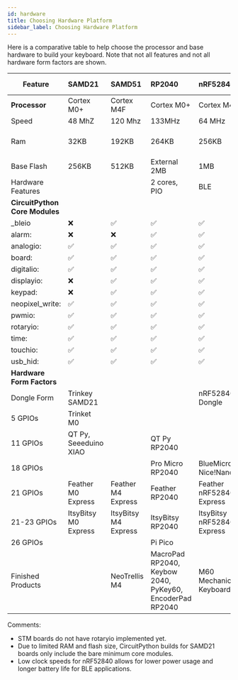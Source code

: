 ```yaml
---
id: hardware
title: Choosing Hardware Platform
sidebar_label: Choosing Hardware Platform
---
```


Here is a comparative table to help choose the processor and base hardware to build your keyboard.
Note that not all features and not all hardware form factors are shown.

| **Feature**            |  SAMD21     | SAMD51      | RP2040      |  nRF52840  | STM32F4 | ESP32-S2 |
| ---------------------- | :---------  |  :-------   | :-------    |  :-------  | :-------  | :-------  |
| **Processor**          |  Cortex M0+ |  Cortex M4F | Cortex M0+  | Cortex M4F | Cortex M4F | Xtensa LX7 |
| Speed                  |  48 MhZ     |  120 Mhz    | 133MHz      | 64 MHz     | 168 MHz     | 240MHz  |
| Ram                    |  32KB       |  192KB      | 264KB     | 256KB      | 192KB      | 320KB + External    |
| Base Flash             |  256KB      |  512KB      | External 2MB | 1MB       | 1MB       | External |
| Hardware Features      |             |             | 2 cores, PIO | BLE |   |  WiFi  |
| **CircuitPython Core Modules** |     |             |              |           |
| _bleio |  ❌   |     ✅        |        ✅      |     ✅      |  ✅      | ✅      |
| alarm:  |  ❌   |     ❌        |        ✅      |     ✅      |  ✅      | ✅      |
| analogio:  |  ✅   |     ✅        |        ✅      |     ✅      |  ✅      | ✅      |
| board:  |  ✅   |     ✅        |        ✅      |     ✅      |  ✅      | ✅      |
| digitalio:  |  ✅   |     ✅        |        ✅      |     ✅      |  ✅      | ✅      |
| displayio: | ❌   |      ✅       |   ✅           |     ✅      |  ✅      | ✅      |
| keypad:   |  ❌   |      ✅       |   ✅           |     ✅      |  ✅      |  ✅      |
| neopixel_write:    |  ✅   |      ✅       |  ✅            |     ✅      |  ✅      | ✅      |
| pwmio:    |  ✅   |      ✅       |  ✅            |     ✅      |  ✅      | ✅      |
| rotaryio: |  ✅   |      ✅       | ✅             |     ✅        |  ❌      | ✅      |
| time: |  ✅   |      ✅       | ✅             |     ✅        | ✅        | ✅      |
| touchio:  |  ✅   |      ✅       |   ✅           |     ✅      | ✅        | ✅      |
| usb_hid:  |  ✅   |      ✅       |   ✅           |     ✅      | ✅        | ✅      |
| **Hardware Form Factors**  |       |                      |                   |                            | |  |
| Dongle Form  | Trinkey SAMD21        |                      |                   | nRF52840 Dongle            | |  |
| 5 GPIOs      | Trinket M0            |                      |                   |                            | |  |
| 11 GPIOs     | QT Py, Seeeduino XIAO |                      | QT Py RP2040      |                            | |  |
| 18 GPIOs     |                       |                      | Pro Micro RP2040  | BlueMicro840, Nice!Nano    | |  |
| 21 GPIOs     | Feather M0 Express    | Feather M4 Express   | Feather RP2040    | Feather nRF52840 Express   | Feather STM32F405 Express |  |
| 21-23 GPIOs  | ItsyBitsy M0 Express  | ItsyBitsy M4 Express | ItsyBitsy RP2040  | ItsyBitsy nRF52840 Express | |  |
| 26 GPIOs     |                       |                      | Pi Pico           |                            | |  |
| Finished Products |                   | NeoTrellis M4        | MacroPad RP2040, Keybow 2040, PyKey60, EncoderPad RP2040   | M60 Mechanical Keyboard| |  |

Comments:

* STM boards do not have rotaryio implemented yet.
* Due to limited RAM and flash size, CircuitPython builds for SAMD21 boards only include the bare minimum core modules.
* Low clock speeds for nRF52840 allows for lower power usage and longer battery life for BLE applications.

                                        








